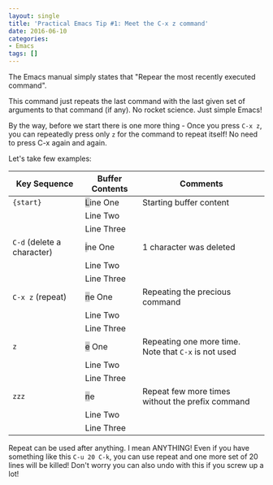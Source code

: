 ```yaml
---
layout: single
title: 'Practical Emacs Tip #1: Meet the C-x z command'
date: 2016-06-10
categories:
- Emacs
tags: []
---
```

The Emacs manual simply states that "Repear the most recently executed command".

This command just repeats the last command with the last given set of arguments to that command (if any). No rocket science. Just simple Emacs!

By the way, before we start there is one more thing - Once you press `C-x z`, you can repeatedly press only `z` for the command to repeat itself! No need to press C-x again and again.

Let's take few examples:

| Key Sequence | Buffer Contents | Comments
| - | - | -
| `{start}` | <span style="background-color:#cccccc;">L</span>ine One | Starting buffer content
| | Line Two | 
| | Line Three | 
| `C-d` (delete a character) | <span style="background-color:#cccccc;">i</span>ne One | 1 character was deleted
| | Line Two | 
| | Line Three |
| `C-x z` (repeat) | <span style="background-color:#cccccc;">n</span>e One | Repeating the precious command
| | Line Two | 
| | Line Three | 
| `z` | <span style="background-color:#cccccc;">e</span> One | Repeating one more time. Note that `C-x` is not used
| | Line Two | 
| | Line Three | 
| `zzz` | <span style="background-color:#cccccc;">n</span>e | Repeat few more times without the prefix command
| | Line Two | 
| | Line Three | 

Repeat can be used after anything. I mean ANYTHING! Even if you have something like this `C-u 20 C-k`, you can use repeat and one more set of 20 lines will be killed! Don't worry you can also undo with this if you screw up a lot!